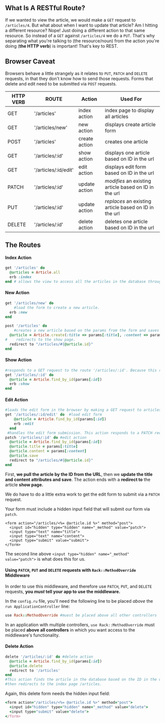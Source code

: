 ## What Is A RESTful Route?

 If we wanted to view the article, we would make a `GET` request to `/articles/4`. But what about when I want to update that article? Am I hitting a different resource? Nope! Just doing a different action to that same resource. So instead of a `GET` against `/articles/4` we do a `PUT`. That's why separating what you're talking to (the resource/noun) from the action you're doing (**the HTTP verb**) is important! That's key to REST.

## Browser Caveat

Browsers behave a little strangely as it relates to `PUT`, `PATCH` and `DELETE` requests, in that they don't know how to send those requests. Forms that delete and edit need to be submitted via `POST` requests.

| HTTP VERB | ROUTE                | Action        | Used For                                              |
| --------- | -------------------- | ------------- | ----------------------------------------------------- |
| GET       | '/articles'          | index action  | index page to display all articles                    |
| GET       | '/articles/new'      | new action    | displays create article form                          |
| POST      | '/articles'          | create action | creates one article                                   |
| GET       | '/articles/:id'      | show action   | displays one article based on ID in the url           |
| GET       | '/articles/:id/edit' | edit action   | displays edit form based on ID in the url             |
| PATCH     | '/articles/:id'      | update action | *modifies* an existing article based on ID in the url |
| PUT       | '/articles/:id'      | update action | *replaces* an existing article based on ID in the url |
| DELETE    | '/articles/:id'      | delete action | deletes one article based on ID in the url            |

## The Routes

#### Index Action

```ruby
get '/articles' do
  @articles = Article.all
  erb :index
end # allows the view to access all the articles in the database through the instance variable @articles.
```

#### New Action

```ruby
get '/articles/new' do
    #load the form to create a new article.
  erb :new
end
 
post '/articles' do
    #creates a new article based on the params from the form and saves it to the database.
  @article = Article.create(:title => params[:title], :content => params[:content])
#    redirects to the show page.
  redirect to "/articles/#{@article.id}"
end
```

#### Show Action

```ruby
#responds to a GET request to the route '/articles/:id'. Because this route uses a dynamic URL
get '/articles/:id' do
  @article = Article.find_by_id(params[:id])
  erb :show
end
```

#### Edit Action

```ruby
#loads the edit form in the browser by making a GET request to articles/:id/edit.
get '/articles/:id/edit' do  #load edit form
    @article = Article.find_by_id(params[:id])
    erb :edit
  end
 #handles the edit form submission. This action responds to a PATCH request to the route /articles/:id
patch '/articles/:id' do #edit action
  @article = Article.find_by_id(params[:id])
  @article.title = params[:title]
  @article.content = params[:content]
  @article.save
  redirect to "/articles/#{@article.id}"
end
```

First, **we pull the article by the ID from the URL**, then we **update the title and content attributes and save**. The action ends with a **redirect to** the article **show page.**

We do have to do a little extra work to get the edit form to submit via a `PATCH` request.

Your form must include a hidden input field that will submit our form via `patch`.

```erb
<form action="/articles/<%= @article.id %>" method="post">
  <input id="hidden" type="hidden" name="_method" value="patch">
  <input type="text" name="title">
  <input type="text" name="content">
  <input type="submit" value="submit">
</form>
```

The second line above `<input type="hidden" name="_method" value="patch">` is what does this for us.

#### Using `PATCH`, `PUT` and `DELETE` requests with `Rack::MethodOverride` Middleware

In order to use this middleware, and therefore use `PATCH`, `PUT`, and `DELETE` requests, **you *must* tell your app to use the middleware.**

In the `config.ru` file, you'll need the following line to be placed *above* the `run ApplicationController` line:

```ruby
use Rack::MethodOverride #muest be placed above all other controllers
```

In an application with multiple controllers, `use Rack::MethodOverride` must be placed **above all controllers** in which you want access to the middleware's functionality.

#### Delete Action

```ruby
delete '/articles/:id' do #delete action
  @article = Article.find_by_id(params[:id])
  @article.delete
  redirect to '/articles'
end
#This action finds the article in the database based on the ID in the url parameters, and deletes it. 
#then redirects to the index page /articles.
```

Again, this delete form needs the hidden input field:

```ruby
<form action="/articles/<%= @article.id %>" method="post">
  <input id="hidden" type="hidden" name="_method" value="delete">
  <input type="submit" value="delete">
</form>
```

